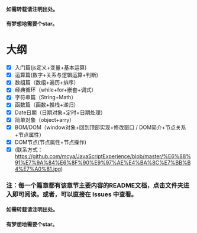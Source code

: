 
#### 如需转载请注明出处。
#### 有梦想地需要个star。
# 大纲 #

- [x] 入门篇(js定义+变量+基本运算)
- [x] 运算篇(数字+关系与逻辑运算+判断)
- [x] 数组篇（数组+遍历+排序）
- [x] 经典循环（while+for+嵌套+调式）
- [x] 字符串篇（String+Math）
- [x] 函数篇（函数+推栈+递归）
- [x] Date日期（日期对象+定时+日期处理）
- [x] 简单对象（object+arry）
- [x] BOM/DOM（window对象+回到顶部实现+修改窗口 / DOM简介+节点关系+节点属性）
- [x] DOM节点(节点属性+节点操作)
- [x] (联系方式：https://github.com/mcya/JavaScriptExperience/blob/master/%E6%88%91%E7%9A%84%E6%8F%90%E9%97%AE%E4%BA%8C%E7%BB%B4%E7%A0%81.jpg)

### 注：每一个篇章都有该章节主要内容的README文档，点击文件夹进入即可阅读。或者，可以直接在 Issues 中查看。


#### 如需转载请注明出处。
#### 有梦想地需要个star。

